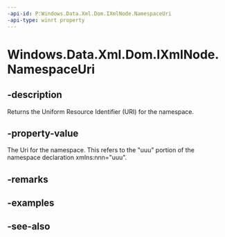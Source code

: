----api-id: P:Windows.Data.Xml.Dom.IXmlNode.NamespaceUri
-api-type: winrt property
---<!-- Property syntaxpublic object NamespaceUri { get; }--># Windows.Data.Xml.Dom.IXmlNode.NamespaceUri## -descriptionReturns the Uniform Resource Identifier (URI) for the namespace.## -property-valueThe Uri for the namespace. This refers to the "uuu" portion of the namespace declaration xmlns:nnn="uuu".## -remarks## -examples## -see-also